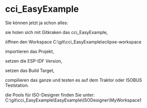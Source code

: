 # cci_EasyExample

Sie können jetzt ja schon alles:

sie holen sich mit Gitkraken das cci_EasyExample,

öffnen den Workspace C:\\git\\cci_EasyExample\\eclipse-workspace

importieren das Projekt,

setzen die ESP-IDF Version,

setzen das Build Target,

compilieren das ganze und testen es auf dem Traktor oder ISOBUS Teststation.

die Pools für ISO-Designer finden Sie unter: C:\\git\\cci_EasyExample\\EasyExample\\ISODesigner\\MyWorkspace1
